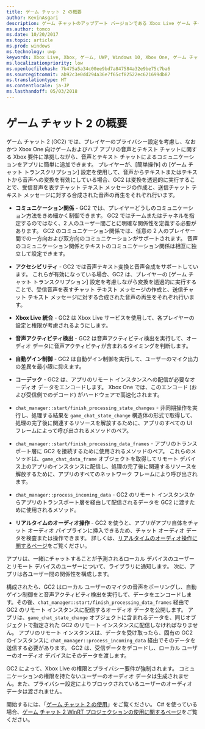 ```yaml
---
title: ゲーム チャット 2 の概要
author: KevinAsgari
description: ゲーム チャットのアップデート バージョンである Xbox Live ゲーム チャット 2 を使用して、音声によるコミュニケーションをゲームに追加する方法について説明します。
ms.author: tomco
ms.date: 10/20/2017
ms.topic: article
ms.prod: windows
ms.technology: uwp
keywords: Xbox Live, Xbox, ゲーム, UWP, Windows 10, Xbox One, ゲーム チャット, ゲーム チャット 2, 音声によるコミュニケーション
ms.localizationpriority: low
ms.openlocfilehash: 7b475a5a34c00ee9bd7a847584a32e9be75c7ba6
ms.sourcegitcommit: ab92c3e0dd294a36e7f65cf82522ec621699db87
ms.translationtype: HT
ms.contentlocale: ja-JP
ms.lasthandoff: 05/03/2018
---
```

# <a name="game-chat-2-overview"></a>ゲーム チャット 2 の概要

ゲーム チャット 2 (GC2) では、プレイヤーのプライバシー設定を考慮し、なおかつ Xbox One 向けゲームおよびハブ アプリの音声とテキスト チャットに関する Xbox 要件に準拠しながら、音声とテキスト チャットによるコミュニケーションをアプリに簡単に追加できます。 プレイヤーが、[簡単操作] の [ゲーム チャット トランスクリプション] 設定を使用して、音声からテキストまたはテキストから音声への変換を有効にしている場合、GC2 は変換を透過的に実行することで、受信音声を表すチャット テキスト メッセージの作成と、送信チャット テキスト メッセージに対する合成された音声の再生をそれぞれ行います。

- **コミュニケーション関係** - GC2 では、プレイヤーどうしのコミュニケーション方法をきめ細かく制御できます。 GC2 ではチームまたはチャネルを指定するのではなく、2 人のユーザー間ごとに明確な関係性を定義する必要があります。 GC2 のコミュニケーション関係では、任意の 2 人のプレイヤー間での一方向および双方向のコミュニケーションがサポートされます。 音声のコミュニケーション関係とテキストのコミュニケーション関係は相互に独立して設定できます。

- **アクセシビリティ** - GC2 では音声テキスト変換と音声合成をサポートしています。 これらが有効になっている場合、GC2 は、プレイヤーの [ゲーム チャット トランスクリプション] 設定を考慮しながら変換を透過的に実行することで、受信音声を表すチャット テキスト メッセージの作成と、送信チャット テキスト メッセージに対する合成された音声の再生をそれぞれ行います。

- **Xbox Live 統合** - GC2 は Xbox Live サービスを使用して、各プレイヤーの設定と権限が考慮されるようにします。

- **音声アクティビティ検出** - GC2 は音声アクティビティ検出を実行して、オーディオ データに音声アクティビティが含まれるタイミングを判断します。

- **自動ゲイン制御** - GC2 は自動ゲイン制御を実行して、ユーザーのマイク出力の差異を最小限に抑えます。

- **コーデック** - GC2 は、アプリのリモート インスタンスへの配信が必要なオーディオ データをエンコードします。 Xbox One では、このエンコード (および受信側でのデコード) がハードウェアで高速化されます。

- `chat_manager::start/finish_processing_state_changes` - 非同期操作を実行し、処理する結果を `game_chat_state_change` 構造体の形式で取得して、処理の完了後に関連するリソースを解放するために、アプリのすべての UI フレームによって呼び出されるメソッドのペア。

- `chat_manager::start/finish_processing_data_frames` - アプリのトランスポート層に GC2 を接続するために使用されるメソッドのペア。 これらのメソッドは、`game_chat_data_frame` オブジェクトを取得してリモート デバイス上のアプリのインスタンスに配信し、処理の完了後に関連するリソースを解放するために、アプリのすべてのネットワーク フレームにより呼び出されます。

- `chat_manager::process_incoming_data` - GC2 のリモート インスタンスからアプリのトランスポート層を経由して配信されるデータを GC2 に渡すために使用されるメソッド。

- **リアルタイムのオーディオ操作** - GC2 を使うと、アプリがアプリ自体をチャット オーディオ パイプラインに挿入できるため、チャット オーディオ データを検査または操作できます。 詳しくは、[リアルタイムのオーディオ操作に関するページ](real-time-audio-manipulation.md)をご覧ください。

アプリは、一緒にチャットすることが予測されるローカル デバイスのユーザーとリモート デバイスのユーザーについて、ライブラリに通知します。 次に、アプリは各ユーザー間の関係性を構成します。

構成されたら、GC2 はローカル ユーザーのマイクの音声をポーリングし、自動ゲイン制御をと音声アクティビティ検出を実行して、データをエンコードします。その後、`chat_manager::start/finish_processing_data_frames` 経由で GC2 のリモート インスタンスに配信するオーディオ データを公開します。 アプリは、`game_chat_state_change` オブジェクトに含まれるデータを、同じオブジェクトで指定された GC2 のリモート インスタンスに配信しなければなりません。 アプリのリモート インスタンスは、データを受け取ったら、固有の GC2 のインスタンスに `chat_manager::process_incoming_data` 経由でそのデータを送信する必要があります。 GC2 は、受信データをデコードし、ローカル ユーザーのオーディオ デバイスにそのデータを渡します。

GC2 によって、Xbox Live の権限とプライバシー要件が強制されます。 コミュニケーションの権限を持たないユーザーのオーディオ データは生成されません。また、プライバシー設定によりブロックされているユーザーのオーディオ データは渡されません。

開始するには、「[ゲーム チャット 2 の使用](using-game-chat-2.md)」をご覧ください。 C# を使っている場合、[ゲーム チャット 2 WinRT プロジェクションの使用に関するページ](using-game-chat-2-winrt.md)をご覧ください。
